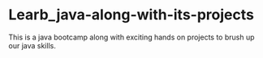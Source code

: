 # Learb_java-along-with-its-projects
This is a java bootcamp along with exciting hands on projects to brush up our java skills.
